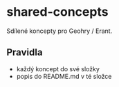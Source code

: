 # shared-concepts

Sdílené koncepty pro Geohry / Erant.

## Pravidla

- každý koncept do své složky
- popis do README.md v té složce

